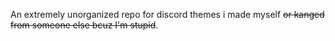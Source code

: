 An extremely unorganized repo for discord themes i made myself ~~or kanged from someone else bcuz I'm stupid~~.


